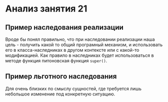 # Анализ занятия 21

## Пример наследования реализации

Вроде бы понял правильно, что при наследовании реализации наша цель - получить какой то общий програмный механизм, и использовать его в класса-наследниках в другом контексте или с какой-то модификацией.
Как правило в наследниках будет использоваться в методе функция питоновская функция `super()`.

## Пример льготного наследования

Для очень близких по смыслу сущностей, где требуется лишь небольшое изменение под конкретную ситуацию.
